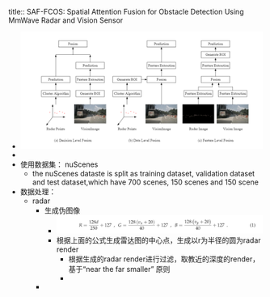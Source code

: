 title:: SAF-FCOS: Spatial Attention Fusion for Obstacle Detection Using MmWave Radar and Vision Sensor

- ![image.png](../assets/image_1654583661233_0.png)
-
- 使用数据集： nuScenes
	- the nuScenes dataste is split as training dataset, validation dataset and test dataset,which have 700 scenes, 150 scenes and 150 scene
- 数据处理：
	- radar
		- 生成伪图像
			- ![image.png](../assets/image_1654584017786_0.png)
			- 根据上面的公式生成雷达图的中心点，生成以r为半径的圆为radar render
				- 根据生成的radar render进行过滤，取教近的深度的render， 基于“near the far smaller” 原则
				-
		-